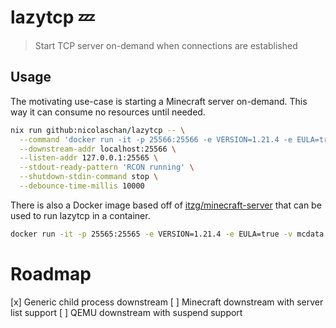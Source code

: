 # lazytcp 💤

> Start TCP server on-demand when connections are established

## Usage

The motivating use-case is starting a Minecraft server on-demand. This way it can consume no resources until needed.

```bash
nix run github:nicolaschan/lazytcp -- \
  --command 'docker run -it -p 25566:25566 -e VERSION=1.21.4 -e EULA=true -v mcdata:/data itzg/minecraft-server' \
  --downstream-addr localhost:25566 \
  --listen-addr 127.0.0.1:25565 \
  --stdout-ready-pattern 'RCON running' \
  --shutdown-stdin-command stop \
  --debounce-time-millis 10000
```

There is also a Docker image based off of [itzg/minecraft-server](https://github.com/itzg/docker-minecraft-server) that can be used to run lazytcp in a container.

```bash
docker run -it -p 25565:25565 -e VERSION=1.21.4 -e EULA=true -v mcdata:/data ghcr.io/nicolaschan/lazytcp-minecraft
```

# Roadmap
[x] Generic child process downstream
[ ] Minecraft downstream with server list support
[ ] QEMU downstream with suspend support

